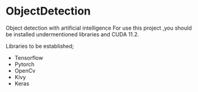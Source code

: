 # ObjectDetection

Object detection with artificial intelligence
For use this project ,you should be installed undermentioned libraries and CUDA 11.2.
 
Libraries to be established;
- Tensorflow
- Pytorch
- OpenCv
- Kivy
- Keras

